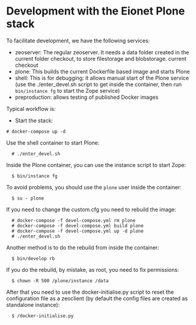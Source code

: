 # Development with the Eionet Plone stack

To facilitate development, we have the following services:

  - zeoserver: The regular zeoserver. It needs a data folder created in the
    current folder checkout, to store filestorage and blobstorage.
    current checkout
  - plone: This builds the current Dockerfile based image and starts Plone
  - shell: This is for debugging: it allows manual start of the Plone service
    (use the ./enter_devel.sh script to get inside the container, then run
    `bin/instance fg` to start the Zope service)
  - preproduction: allows testing of published Docker images


Typical workflow is:

  - Start the stack:

  `# docker-compose up -d`

Use the shell container to start Plone:
```
  # ./enter_devel.sh
```
Inside the Plone container, you can use the instance script to start Zope:
```
  $ bin/instance fg
```
To avoid problems, you should use the ``plone`` user inside the container:
```
  $ su - plone
```
If you need to change the custom.cfg you need to rebuild the image:
```
  # docker-compose -f devel-compose.yml rm plone
  # docker-compose -f devel-compose.yml build plone
  # docker-compose -f devel-compose.yml up -d plone
  # ./enter_devel.sh
```
Another method is to do the rebuild from inside the container:
```
  $ bin/develop rb
```
If you do the rebuild, by mistake, as root, you need to fix permissions:
```
  $ chown -R 500 /plone/instance /data
```
After that you need to use the docker-initialise.py script to reset the
configuration file as a zeoclient (by default the config files are created as
standalone instance):
```
  $ /docker-initialise.py
```
